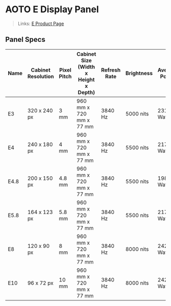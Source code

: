 # AOTO E Display Panel

> Links: [E Product Page](https://en.aoto.com/products/e-series.html)

## Panel Specs

| Name    | Cabinet Resolution | Pixel Pitch | Cabinet Size (Width x Height x Depth) | Refresh Rate | Brightness | Average Power |
|---------|--------------------|-------------|---------------------------------------|--------------|------------|---------------|
| E3      | 320 x 240 px       |   3 mm      | 960 mm x 720 mm x 77 mm               | 3840 Hz      | 5000 nits  | 231 Watts     |
| E4      | 240 x 180 px       |   4 mm      | 960 mm x 720 mm x 77 mm               | 3840 Hz      | 5500 nits  | 217 Watts     |
| E4.8    | 200 x 150 px       | 4.8 mm      | 960 mm x 720 mm x 77 mm               | 3840 Hz      | 5500 nits  | 198 Watts     |
| E5.8    | 164 x 123 px       | 5.8 mm      | 960 mm x 720 mm x 77 mm               | 3840 Hz      | 5500 nits  | 217 Watts     |
| E8      | 120 x 90 px        |   8 mm      | 960 mm x 720 mm x 77 mm               | 3840 Hz      | 8000 nits  | 242 Watts     |
| E10     | 96 x 72 px         |   10 mm     | 960 mm x 720 mm x 77 mm               | 3840 Hz      | 8000 nits  | 242 Watts     |


